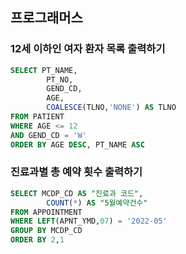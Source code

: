 ## 프로그래머스
### 12세 이하인 여자 환자 목록 출력하기
```sql
SELECT PT_NAME,
        PT_NO,
        GEND_CD,
        AGE,
        COALESCE(TLNO,'NONE') AS TLNO
FROM PATIENT
WHERE AGE <= 12 
AND GEND_CD = 'W'
ORDER BY AGE DESC, PT_NAME ASC 
```

### 진료과별 총 예약 횟수 출력하기
```SQL
SELECT MCDP_CD AS "진료과 코드",
        COUNT(*) AS "5월예약건수"
FROM APPOINTMENT 
WHERE LEFT(APNT_YMD,07) = '2022-05'
GROUP BY MCDP_CD
ORDER BY 2,1
```
